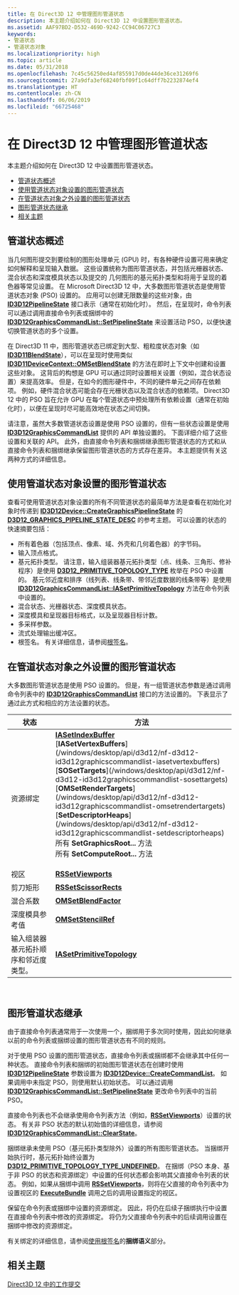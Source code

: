 ```yaml
---
title: 在 Direct3D 12 中管理图形管道状态
description: 本主题介绍如何在 Direct3D 12 中设置图形管道状态。
ms.assetid: AAF97BD2-D532-469D-9242-CC94C06727C3
keywords:
- 管道状态
- 管道状态对象
ms.localizationpriority: high
ms.topic: article
ms.date: 05/31/2018
ms.openlocfilehash: 7c45c56250ed4af855917d0de44de36ce31269f6
ms.sourcegitcommit: 27a9dfa3ef68240fbf09f1c64dff7b2232874ef4
ms.translationtype: HT
ms.contentlocale: zh-CN
ms.lasthandoff: 06/06/2019
ms.locfileid: "66725468"
---
```

# <a name="managing-graphics-pipeline-state-in-direct3d-12"></a>在 Direct3D 12 中管理图形管道状态

本主题介绍如何在 Direct3D 12 中设置图形管道状态。

-   [管道状态概述](#pipeline-state-overview)
-   [使用管道状态对象设置的图形管道状态](#graphics-pipeline-states-set-with-pipeline-state-objects)
-   [在管道状态对象之外设置的图形管道状态](#graphics-pipeline-states-set-outside-of-the-pipeline-state-object)
-   [图形管道状态继承](#graphics-pipeline-state-inheritance)
-   [相关主题](#related-topics)

## <a name="pipeline-state-overview"></a>管道状态概述

当几何图形提交到要绘制的图形处理单元 (GPU) 时，有各种硬件设置可用来确定如何解释和呈现输入数据。 这些设置统称为图形管道状态，并包括光栅器状态、混合状态和深度模具状态以及提交的 几何图形的基元拓扑类型和将用于呈现的着色器等常见设置。 在 Microsoft Direct3D 12 中，大多数图形管道状态是使用管道状态对象 (PSO) 设置的。 应用可以创建无限数量的这些对象，由 [**ID3D12PipelineState**](/windows/desktop/api/d3d12/nn-d3d12-id3d12pipelinestate) 接口表示（通常在初始化时）。 然后，在呈现时，命令列表可以通过调用直接命令列表或捆绑中的 [**ID3D12GraphicsCommandList::SetPipelineState**](/windows/desktop/api/d3d12/nf-d3d12-id3d12graphicscommandlist-setpipelinestate) 来设置活动 PSO，以便快速切换管道状态的多个设置。

在 Direct3D 11 中，图形管道状态已绑定到大型、粗粒度状态对象（如 [**ID3D11BlendState**](https://docs.microsoft.com/windows/desktop/api/d3d11/nn-d3d11-id3d11blendstate)），可以在呈现时使用类似 [**ID3D11DeviceContext::OMSetBlendState**](https://docs.microsoft.com/windows/desktop/api/d3d10/nf-d3d10-id3d10device-omsetblendstate) 的方法在即时上下文中创建和设置这些对象。 这背后的构想是 GPU 可以通过同时设置相关设置（例如，混合状态设置）来提高效率。 但是，在如今的图形硬件中，不同的硬件单元之间存在依赖项。 例如，硬件混合状态可能会存在光栅状态以及混合状态的依赖项。 Direct3D 12 中的 PSO 旨在允许 GPU 在每个管道状态中预处理所有依赖设置（通常在初始化时），以便在呈现时尽可能高效地在状态之间切换。

请注意，虽然大多数管道状态设置是使用 PSO 设置的，但有一些状态设置是使用 [**ID3D12GraphicsCommandList**](/windows/desktop/api/d3d12/nn-d3d12-id3d12graphicscommandlist) 提供的 API 单独设置的。 下面详细介绍了这些设置和关联的 API。 此外，由直接命令列表和捆绑继承图形管道状态的方式和从直接命令列表和捆绑继承保留图形管道状态的方式存在差异。 本主题提供有关这两种方式的详细信息。

## <a name="graphics-pipeline-states-set-with-pipeline-state-objects"></a>使用管道状态对象设置的图形管道状态

查看可使用管道状态对象设置的所有不同管道状态的最简单方法是查看在初始化对象时传递到 [**ID3D12Device::CreateGraphicsPipelineState**](/windows/desktop/api/d3d12/nf-d3d12-id3d12device-creategraphicspipelinestate) 的 [**D3D12\_GRAPHICS\_PIPELINE\_STATE\_DESC**](/windows/desktop/api/d3d12/ns-d3d12-d3d12_graphics_pipeline_state_desc) 的参考主题。 可以设置的状态的快速摘要包括：

-   所有着色器（包括顶点、像素、域、外壳和几何着色器）的字节码。
-   输入顶点格式。
-   基元拓扑类型。 请注意，输入组装器基元拓扑类型（点、线条、三角形、修补程序）是使用 [**D3D12\_PRIMITIVE\_TOPOLOGY\_TYPE**](/windows/desktop/api/d3d12/ne-d3d12-d3d12_primitive_topology_type) 枚举在 PSO 中设置的。 基元邻近度和排序（线列表、线条带、带邻近度数据的线条带等）是使用 [**ID3D12GraphicsCommandList::IASetPrimitiveTopology**](/windows/desktop/api/d3d12/nf-d3d12-id3d12graphicscommandlist-iasetprimitivetopology) 方法在命令列表中设置的。
-   混合状态、光栅器状态、深度模具状态。
-   深度模具和呈现器目标格式，以及呈现器目标计数。
-   多采样参数。
-   流式处理输出缓冲区。
-   根签名。 有关详细信息，请参阅[根签名](root-signatures.md)。

## <a name="graphics-pipeline-states-set-outside-of-the-pipeline-state-object"></a>在管道状态对象之外设置的图形管道状态

大多数图形管道状态是使用 PSO 设置的。 但是，有一组管道状态参数是通过调用命令列表中的 [**ID3D12GraphicsCommandList**](/windows/desktop/api/d3d12/nn-d3d12-id3d12graphicscommandlist) 接口的方法设置的。 下表显示了通过此方式和相应的方法设置的状态。



<table>
<thead>
<tr class="header">
<th>状态</th>
<th>方法</th>
</tr>
</thead>
<tbody>
<tr class="odd">
<td>资源绑定</td>
<td><dl><a href="/windows/desktop/api/d3d12/nf-d3d12-id3d12graphicscommandlist-iasetindexbuffer"><strong>IASetIndexBuffer</strong></a><br />
[<strong>IASetVertexBuffers</strong>](/windows/desktop/api/d3d12/nf-d3d12-id3d12graphicscommandlist-iasetvertexbuffers)<br />
[<strong>SOSetTargets</strong>](/windows/desktop/api/d3d12/nf-d3d12-id3d12graphicscommandlist-sosettargets)<br />
[<strong>OMSetRenderTargets</strong>](/windows/desktop/api/d3d12/nf-d3d12-id3d12graphicscommandlist-omsetrendertargets)<br />
[<strong>SetDescriptorHeaps</strong>](/windows/desktop/api/d3d12/nf-d3d12-id3d12graphicscommandlist-setdescriptorheaps)<br />
所有 <strong>SetGraphicsRoot...</strong> 方法<br />
所有 <strong>SetComputeRoot...</strong> 方法<br />
</dl></td>
</tr>
<tr class="even">
<td>视区</td>
<td><a href="/windows/desktop/api/d3d12/nf-d3d12-id3d12graphicscommandlist-rssetviewports"><strong>RSSetViewports</strong></a></td>
</tr>
<tr class="odd">
<td>剪刀矩形</td>
<td><a href="/windows/desktop/api/d3d12/nf-d3d12-id3d12graphicscommandlist-rssetscissorrects"><strong>RSSetScissorRects</strong></a></td>
</tr>
<tr class="even">
<td>混合系数</td>
<td><a href="/windows/desktop/api/d3d12/nf-d3d12-id3d12graphicscommandlist-omsetblendfactor"><strong>OMSetBlendFactor</strong></a></td>
</tr>
<tr class="odd">
<td>深度模具参考值</td>
<td><a href="/windows/desktop/api/d3d12/nf-d3d12-id3d12graphicscommandlist-omsetstencilref"><strong>OMSetStencilRef</strong></a></td>
</tr>
<tr class="even">
<td>输入组装器基元拓扑顺序和邻近度类型。</td>
<td><a href="/windows/desktop/api/d3d12/nf-d3d12-id3d12graphicscommandlist-iasetprimitivetopology"><strong>IASetPrimitiveTopology</strong></a></td>
</tr>
</tbody>
</table>



 

## <a name="graphics-pipeline-state-inheritance"></a>图形管道状态继承

由于直接命令列表通常用于一次使用一个，捆绑用于多次同时使用，因此如何继承以前的命令列表或捆绑设置的图形管道状态有不同的规则。

对于使用 PSO 设置的图形管道状态，直接命令列表或捆绑都不会继承其中任何一种状态。 直接命令列表和捆绑的初始图形管道状态在创建时使用 [**ID3D12PipelineState**](/windows/desktop/api/d3d12/nn-d3d12-id3d12pipelinestate) 参数设置为 [**ID3D12Device::CreateCommandList**](/windows/desktop/api/d3d12/nf-d3d12-id3d12device-createcommandlist)。 如果调用中未指定 PSO，则使用默认初始状态。 可以通过调用 [**ID3D12GraphicsCommandList::SetPipelineState**](/windows/desktop/api/d3d12/nf-d3d12-id3d12graphicscommandlist-setpipelinestate) 更改命令列表中的当前 PSO。

直接命令列表也不会继承使用命令列表方法（例如，[**RSSetViewports**](/windows/desktop/api/d3d12/nf-d3d12-id3d12graphicscommandlist-rssetviewports)）设置的状态。 有关非 PSO 状态的默认初始值的详细信息，请参阅 [**ID3D12GraphicsCommandList::ClearState**](/windows/desktop/api/d3d12/nf-d3d12-id3d12graphicscommandlist-clearstate)。

捆绑继承未使用 PSO（基元拓扑类型除外）设置的所有图形管道状态。 当捆绑开始执行时，基元拓扑始终设置为 [**D3D12\_PRIMITIVE\_TOPOLOGY\_TYPE\_UNDEFINED**](/windows/desktop/api/d3d12/ne-d3d12-d3d12_primitive_topology_type)。 在捆绑（PSO 本身、基于非 PSO 的状态和资源绑定）中设置的任何状态都会影响其父直接命令列表的状态。 例如，如果从捆绑中调用 [**RSSetViewports**](/windows/desktop/api/d3d12/nf-d3d12-id3d12graphicscommandlist-rssetviewports)，则将在父直接的命令列表中为设置视区的 [**ExecuteBundle**](/windows/desktop/api/d3d12/nf-d3d12-id3d12graphicscommandlist-executebundle) 调用之后的调用设置指定的视区。

保留在命令列表或捆绑中设置的资源绑定。 因此，将仍在后续子捆绑执行中设置在直接命令列表中修改的资源绑定。 将仍为父直接命令列表中的后续调用设置在捆绑中修改的资源绑定。

有关绑定的详细信息，请参阅[使用根签名](using-a-root-signature.md)的**捆绑语义**部分。

## <a name="related-topics"></a>相关主题

<dl> <dt>

[Direct3D 12 中的工作提交](command-queues-and-command-lists.md)
</dt> </dl>

 

 




